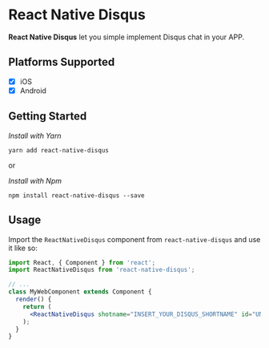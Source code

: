 # React Native Disqus


**React Native Disqus** let you simple implement Disqus chat in your APP.


## Platforms Supported

- [x] iOS
- [x] Android

## Getting Started

*Install with Yarn*

`yarn add react-native-disqus` 

or

*Install with Npm*

`npm install react-native-disqus --save` 



## Usage

Import the `ReactNativeDisqus` component from `react-native-disqus` and use it like so:

```jsx
import React, { Component } from 'react';
import ReactNativeDisqus from 'react-native-disqus';

// ...
class MyWebComponent extends Component {
  render() {
    return (
      <ReactNativeDisqus shotname="INSERT_YOUR_DISQUS_SHORTNAME" id="UNIQUE_TOPIC_ID" />
    );
  }
}
```




